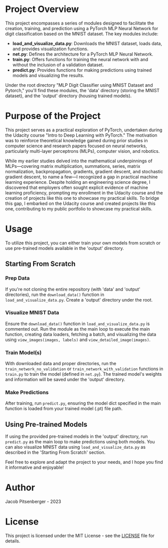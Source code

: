 # Project Overview

This project encompasses a series of modules designed to facilitate the creation, training, and prediction using a PyTorch MLP Neural Network for digit classification based on the MNIST dataset. The key modules include:

- **load_and_visualize_data.py**: Downloads the MNIST dataset, loads data, and provides visualization functions.
- **net.py**: Defines the architecture for a PyTorch MLP Neural Network.
- **train.py**: Offers functions for training the neural network with and without the inclusion of a validation dataset.
- **predict.py**: Provides functions for making predictions using trained models and visualizing the results.

Under the root directory "MLP Digit Classifier using MNIST Dataset and Pytorch," you'll find these modules, the 'data' directory (storing the MNIST dataset), and the 'output' directory (housing trained models).

# Purpose of the Project

This project serves as a practical exploration of PyTorch, undertaken during the Udacity course "Intro to Deep Learning with PyTorch." The motivation was to reinforce theoretical knowledge gained during prior studies in computer science and research papers focused on neural networks, particularly multi-layer perceptrons (MLPs), computer vision, and robotics.

While my earlier studies delved into the mathematical underpinnings of MLPs—covering matrix multiplication, summations, series, matrix normalization, backpropagation, gradients, gradient descent, and stochastic gradient descent, to name a few—I recognized a gap in practical machine learning experience. Despite holding an engineering science degree, I discovered that employers often sought explicit evidence of machine learning proficiency, prompting my enrollment in the Udacity course and the creation of projects like this one to showcase my practical skills.
To bridge this gap, I embarked on the Udacity course and created projects like this one, contributing to my public portfolio to showcase my practical skills.

# Usage

To utilize this project, you can either train your own models from scratch or use pre-trained models available in the 'output' directory.

## Starting From Scratch

### Prep Data

If you're not cloning the entire repository (with 'data' and 'output' directories), run the `download_data()` function in `load_and_visualize_data.py`. Create a 'output' directory under the root.

### Visualize MNIST Data

Ensure the `download_data()` function in `load_and_visualize_data.py` is commented out. Run the module as the main loop to execute the main function, creating data loaders, fetching a batch, and visualizing the data using `view_images(images, labels)` and `view_detailed_image(images)`.

### Train Model(s)

With downloaded data and proper directories, run the `train_network_no_validation` or `train_network_with_validation` functions in `train.py` to train the model (defined in `net.py`). The trained model's weights and information will be saved under the 'output' directory.

### Make Predictions

After training, run `predict.py`, ensuring the model dict specified in the main function is loaded from your trained model (.pt) file path.

## Using Pre-trained Models

If using the provided pre-trained models in the 'output' directory, run `predict.py` as the main loop to make predictions using both models. You can also visualize MNIST data using `load_and_visualize_data.py` as described in the 'Starting From Scratch' section.

Feel free to explore and adapt the project to your needs, and I hope you find it informative and enjoyable!

# Author
Jacob Pitsenberger - 2023

# License

This project is licensed under the MIT License - see the [LICENSE](LICENSE.txt) file for details.

